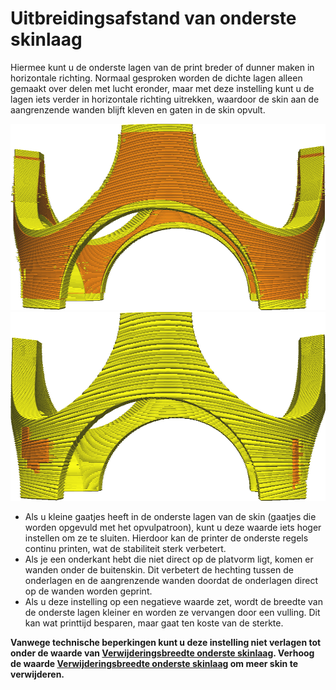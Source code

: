 Uitbreidingsafstand van onderste skinlaag
====
Hiermee kunt u de onderste lagen van de print breder of dunner maken in horizontale richting. Normaal gesproken worden de dichte lagen alleen gemaakt over delen met lucht eronder, maar met deze instelling kunt u de lagen iets verder in horizontale richting uitrekken, waardoor de skin aan de aangrenzende wanden blijft kleven en gaten in de skin opvult.

![Hoe een skin (de gele delen) er normaal gesproken uitziet](../../../articles/images/skin_preshrink_original.png)
![Buitenskin verlengd met 1 mm](../../../articles/images/expand_skins_expand_distance_1mm.png)

* Als u kleine gaatjes heeft in de onderste lagen van de skin (gaatjes die worden opgevuld met het opvulpatroon), kunt u deze waarde iets hoger instellen om ze te sluiten. Hierdoor kan de printer de onderste regels continu printen, wat de stabiliteit sterk verbetert.
* Als je een onderkant hebt die niet direct op de platvorm ligt, komen er wanden onder de buitenskin. Dit verbetert de hechting tussen de onderlagen en de aangrenzende wanden doordat de onderlagen direct op de wanden worden geprint.
* Als u deze instelling op een negatieve waarde zet, wordt de breedte van de onderste lagen kleiner en worden ze vervangen door een vulling. Dit kan wat printtijd besparen, maar gaat ten koste van de sterkte.

**Vanwege technische beperkingen kunt u deze instelling niet verlagen tot onder de waarde van [Verwijderingsbreedte onderste skinlaag](bottom_skin_preshrink.md). Verhoog de waarde [Verwijderingsbreedte onderste skinlaag](bottom_skin_preshrink.md) om meer skin te verwijderen.**